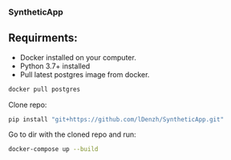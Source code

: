 ### SyntheticApp
 
## Requirments:
- Docker installed on your computer.
- Python 3.7+ installed
- Pull latest postgres image from docker. 
```bash
docker pull postgres
```
Clone repo:
```bash
pip install "git+https://github.com/lDenzh/SyntheticApp.git"
```
Go to dir with the cloned repo and run:
```bash
docker-compose up --build
```
